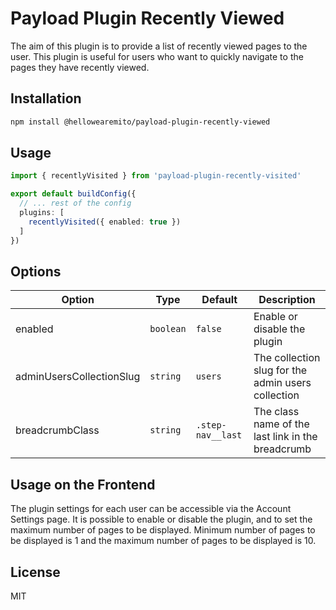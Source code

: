 # Payload Plugin Recently Viewed

The aim of this plugin is to provide a list of recently viewed pages to the user. 
This plugin is useful for users who want to quickly navigate to the pages they have recently viewed.

## Installation

```bash
npm install @hellowearemito/payload-plugin-recently-viewed
```

## Usage

```typescript
import { recentlyVisited } from 'payload-plugin-recently-visited'

export default buildConfig({
  // ... rest of the config
  plugins: [
    recentlyVisited({ enabled: true })
  ]
})
```

## Options

| Option                   | Type      | Default           | Description                                        |
|--------------------------|-----------|-------------------|----------------------------------------------------|
| enabled                  | `boolean` | `false`           | Enable or disable the plugin                       |
| adminUsersCollectionSlug | `string`  | `users`           | The collection slug for the admin users collection |
| breadcrumbClass          | `string`  | `.step-nav__last` | The class name of the last link in the breadcrumb  |

## Usage on the Frontend

The plugin settings for each user can be accessible via the Account Settings page.
It is possible to enable or disable the plugin, and to set the maximum number of pages to be displayed.
Minimum number of pages to be displayed is 1 and the maximum number of pages to be displayed is 10.

## License

MIT